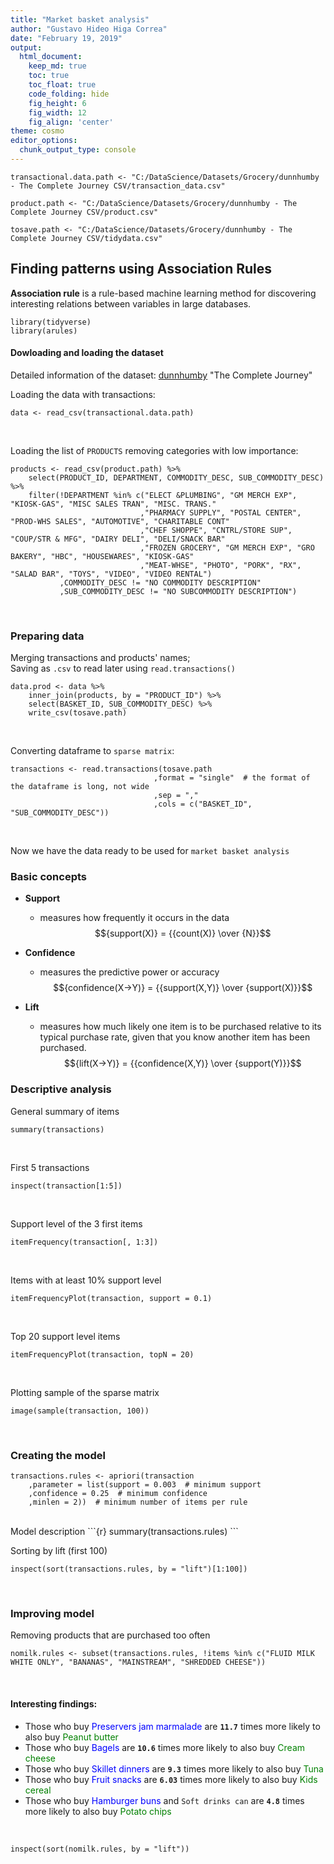 ```yaml
---
title: "Market basket analysis"
author: "Gustavo Hideo Higa Correa"
date: "February 19, 2019"
output:
  html_document:  
    keep_md: true
    toc: true
    toc_float: true
    code_folding: hide
    fig_height: 6
    fig_width: 12
    fig_align: 'center'
theme: cosmo
editor_options: 
  chunk_output_type: console
---
```



```{r}
transactional.data.path <- "C:/DataScience/Datasets/Grocery/dunnhumby - The Complete Journey CSV/transaction_data.csv"

product.path <- "C:/DataScience/Datasets/Grocery/dunnhumby - The Complete Journey CSV/product.csv"

tosave.path <- "C:/DataScience/Datasets/Grocery/dunnhumby - The Complete Journey CSV/tidydata.csv"

```



## Finding patterns using Association Rules

**Association rule** is a rule-based machine learning method for discovering interesting relations between variables in large databases.

```{r}
library(tidyverse)
library(arules)
```


#### Dowloading and loading the dataset
Detailed information of the dataset: [dunnhumby](https://www.dunnhumby.com/careers/engineering/sourcefiles) "The Complete Journey" <br>

Loading the data with transactions:

```{r}
data <- read_csv(transactional.data.path)
```
<br>

Loading the list of `PRODUCTS` removing categories with low importance:
```{r}
products <- read_csv(product.path) %>%
    select(PRODUCT_ID, DEPARTMENT, COMMODITY_DESC, SUB_COMMODITY_DESC) %>%
    filter(!DEPARTMENT %in% c("ELECT &PLUMBING", "GM MERCH EXP", "KIOSK-GAS", "MISC SALES TRAN", "MISC. TRANS."
                             ,"PHARMACY SUPPLY", "POSTAL CENTER", "PROD-WHS SALES", "AUTOMOTIVE", "CHARITABLE CONT"
                             ,"CHEF SHOPPE", "CNTRL/STORE SUP", "COUP/STR & MFG", "DAIRY DELI", "DELI/SNACK BAR"
                             ,"FROZEN GROCERY", "GM MERCH EXP", "GRO BAKERY", "HBC", "HOUSEWARES", "KIOSK-GAS"
                             ,"MEAT-WHSE", "PHOTO", "PORK", "RX", "SALAD BAR", "TOYS", "VIDEO", "VIDEO RENTAL")
           ,COMMODITY_DESC != "NO COMMODITY DESCRIPTION"
           ,SUB_COMMODITY_DESC != "NO SUBCOMMODITY DESCRIPTION")
```
<br>

### Preparing data
Merging transactions and products' names; <br>
Saving as `.csv` to read later using `read.transactions()`

```{r}
data.prod <- data %>%
    inner_join(products, by = "PRODUCT_ID") %>%
    select(BASKET_ID, SUB_COMMODITY_DESC) %>%
    write_csv(tosave.path)
```
<br>

Converting dataframe to `sparse matrix`:

```{r}
transactions <- read.transactions(tosave.path
                                ,format = "single"  # the format of the dataframe is long, not wide
                                ,sep = ","
                                ,cols = c("BASKET_ID", "SUB_COMMODITY_DESC"))
```
<br>

Now we have the data ready to be used for `market basket analysis`
<br>

### Basic concepts

* **Support**
  * measures how frequently it occurs in the data
 $${support(X)} = {{count(X)} \over {N}}$$

* **Confidence**
  * measures the predictive power or accuracy
 $${confidence(X->Y)} = {{support(X,Y)} \over {support(X)}}$$

* **Lift**
  * measures how much likely one item is to be purchased relative to its typical purchase rate, given that you know another item has been purchased.
$${lift(X->Y)} = {{confidence(X,Y)} \over {support(Y)}}$$

### Descriptive analysis

General summary of items
```{r}
summary(transactions)
```
<br>

First 5 transactions
```{r}
inspect(transaction[1:5])
```
<br>

Support level of the 3 first items
```{r}
itemFrequency(transaction[, 1:3])
```
<br>

Items with at least 10% support level
```{r}
itemFrequencyPlot(transaction, support = 0.1)
```
<br>

Top 20 support level items
```{r}
itemFrequencyPlot(transaction, topN = 20)
```
<br>

Plotting sample of the sparse matrix
```{r}
image(sample(transaction, 100))
```
<br>


### Creating the model
```{r}
transactions.rules <- apriori(transaction
    ,parameter = list(support = 0.003  # minimum support
    ,confidence = 0.25  # minimum confidence
    ,minlen = 2))  # minimum number of items per rule
```
<br>
Model description
```{r}
summary(transactions.rules)
```
<br>

Sorting by lift (first 100)
```{r}
inspect(sort(transactions.rules, by = "lift")[1:100])
```
<br>


### Improving model
Removing products that are purchased too often

```{r}
nomilk.rules <- subset(transactions.rules, !items %in% c("FLUID MILK WHITE ONLY", "BANANAS", "MAINSTREAM", "SHREDDED CHEESE"))
```
<br>

#### Interesting findings:
* Those who buy <span style="color:blue">Preservers jam marmalade</span> are **`11.7`** times more likely to also buy <span style="color:green">Peanut butter</span>
* Those who buy <span style="color:blue">Bagels</span> are **`10.6`** times more likely to also buy <span style="color:green">Cream cheese</span>
* Those who buy <span style="color:blue">Skillet dinners</span> are **`9.3`** times more likely to also buy <span style="color:green">Tuna</span>
* Those who buy <span style="color:blue">Fruit snacks</span> are **`6.03`** times more likely to also buy <span style="color:green">Kids cereal</span>
* Those who buy <span style="color:blue">Hamburger buns</span> and `Soft drinks can` are **`4.8`** times more likely to also buy <span style="color:green">Potato chips</span>
<br>

```{r}
inspect(sort(nomilk.rules, by = "lift"))
```















